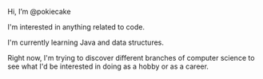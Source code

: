 Hi, I’m @pokiecake

I'm interested in anything related to code.

I'm currently learning Java and data structures.

Right now, I'm trying to discover different branches of computer science to see what I'd be interested in doing as a hobby or as a career.

<!---
pokiecake/pokiecake is a ✨ special ✨ repository because its `README.md` (this file) appears on your GitHub profile.
You can click the Preview link to take a look at your changes.
--->
